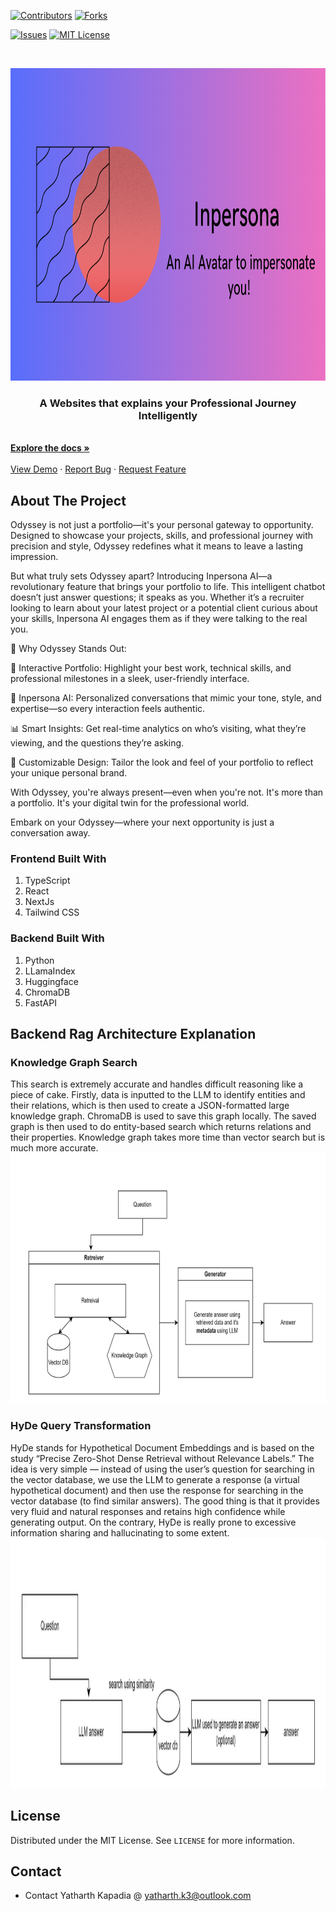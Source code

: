 <!--
*** Thanks for checking out the Best-README-Template. If you have a suggestion
*** that would make this better, please fork the repo and create a pull request
*** or simply open an issue with the tag "enhancement".
*** Thanks again! Now go create something AMAZING! :D
-->



<!-- PROJECT SHIELDS -->
<!--
*** I'm using markdown "reference style" links for readability.
*** Reference links are enclosed in brackets [ ] instead of parentheses ( ).
*** See the bottom of this document for the declaration of the reference variables
*** for contributors-url, forks-url, etc. This is an optional, concise syntax you may use.
*** https://www.markdownguide.org/basic-syntax/#reference-style-links
-->
[![Contributors][contributors-shield]][contributors-url]
[![Forks][forks-shield]][forks-url]
<!--[![Stargazers][stars-shield]][stars-url]-->
[![Issues][issues-shield]][issues-url]
[![MIT License][license-shield]][license-url]
<!--[![LinkedIn][linkedin-shield]][linkedin-url]-->



<!-- PROJECT LOGO -->
<br />
<p align="center">
  <a href="https://github.com/yatharthk2/odyssey">
    <img src="https://github.com/yatharthk2/odyssey/blob/main/ivg/inpersona_img.png" alt="Logo" width="1080" height="500">
  </a>

  <p align="center">
    <h3 align="center">A Websites that explains your Professional Journey Intelligently</h3>
    <br />
    <a href="https://github.com/yatharthk2/odyssey"><strong>Explore the docs »</strong></a>
    <br />
    <br />
    <a href="https://yatharthk.com/">View Demo</a>
    ·
    <a href="https://github.com/yatharthk2/odyssey/issues">Report Bug</a>
    ·
    <a href="https://github.com/yatharthk2/odyssey/issues">Request Feature</a>
  </p>
</p>

<!-- ABOUT THE PROJECT -->
## About The Project
Odyssey is not just a portfolio—it's your personal gateway to opportunity. Designed to showcase your projects, skills, and professional journey with precision and style, Odyssey redefines what it means to leave a lasting impression.

But what truly sets Odyssey apart? Introducing Inpersona AI—a revolutionary feature that brings your portfolio to life. This intelligent chatbot doesn’t just answer questions; it speaks as you. Whether it’s a recruiter looking to learn about your latest project or a potential client curious about your skills, Inpersona AI engages them as if they were talking to the real you.

🌟 Why Odyssey Stands Out:

🎯 Interactive Portfolio: Highlight your best work, technical skills, and professional milestones in a sleek, user-friendly interface.

🤖 Inpersona AI: Personalized conversations that mimic your tone, style, and expertise—so every interaction feels authentic.

📊 Smart Insights: Get real-time analytics on who’s visiting, what they’re viewing, and the questions they’re asking.

🎨 Customizable Design: Tailor the look and feel of your portfolio to reflect your unique personal brand.

With Odyssey, you're always present—even when you're not. It's more than a portfolio. It's your digital twin for the professional world.

Embark on your Odyssey—where your next opportunity is just a conversation away.

### Frontend Built With
1) TypeScript
2) React
3) NextJs
4) Tailwind CSS

### Backend Built With
1) Python
2) LLamaIndex
3) Huggingface
4) ChromaDB
5) FastAPI
 
## Backend Rag Architecture Explanation
### Knowledge Graph Search
This search is extremely accurate and handles difficult reasoning like a piece of cake. Firstly, data is inputted to the LLM to identify entities and their relations, which is then used to create a JSON-formatted large knowledge graph. ChromaDB is used to save this graph locally. The saved graph is then used to do entity-based search which returns relations and their properties. Knowledge graph takes more time than vector search but is much more accurate.
<img src="https://github.com/yatharthk2/odyssey/blob/main/ivg/kg_im.png" alt="diagram" width="1080" height="400">

### HyDe Query Transformation
HyDe stands for Hypothetical Document Embeddings and is based on the study “Precise Zero-Shot Dense Retrieval without Relevance Labels.” The idea is very simple — instead of using the user’s question for searching in the vector database, we use the LLM to generate a response (a virtual hypothetical document) and then use the response for searching in the vector database (to find similar answers). The good thing is that it provides very fluid and natural responses and retains high confidence while generating output. On the contrary, HyDe is really prone to excessive information sharing and hallucinating to some extent.
<img src="https://github.com/yatharthk2/odyssey/blob/main/ivg/hyde.png" alt="diagram" width="1080" height="400">

<!-- LICENSE -->
## License

Distributed under the MIT License. See `LICENSE` for more information.



<!-- CONTACT -->
## Contact
* Contact Yatharth Kapadia @ yatharth.k3@outlook.com




<!-- MARKDOWN LINKS & IMAGES -->
<!-- https://www.markdownguide.org/basic-syntax/#reference-style-links -->
[contributors-shield]: https://img.shields.io/github/contributors/yatharthk2/odyssey?color=red&label=contributors&logo=github&logoColor=green&style=for-the-badge
[contributors-url]: https://github.com/yatharthk2/odyssey/graphs/contributors
[forks-shield]: https://img.shields.io/github/forks/yatharthk2/odyssey?color=red&logo=github&logoColor=green&style=for-the-badge
[forks-url]: https://github.com/yatharthk2/odyssey/network/members
<!--[stars-shield]: https://img.shields.io/github/stars/othneildrew/Best-README-Template.svg?style=for-the-badge-->
<!--[stars-url]: https://github.com/othneildrew/Best-README-Template/stargazers-->
[issues-shield]: https://img.shields.io/bitbucket/issues-raw/yatharthk2/odyssey?color=red&logo=github&logoColor=green&style=for-the-badge
[issues-url]:https://github.com/yatharthk2/odyssey/issues
[license-shield]: https://img.shields.io/github/license/othneildrew/Best-README-Template.svg?style=for-the-badge
[license-url]: https://github.com/yatharthk2/odyssey/blob/master/LICENSE
[linkedin-shield]: https://img.shields.io/badge/-LinkedIn-black.svg?style=for-the-badge&logo=linkedin&colorB=555
[linkedin-url]: https://linkedin.com/in/othneildrew
[product-screenshot]: C:\Users\yatha\OneDrive\Desktop\projects\odyssey_project\odyssey\train_video.gif
